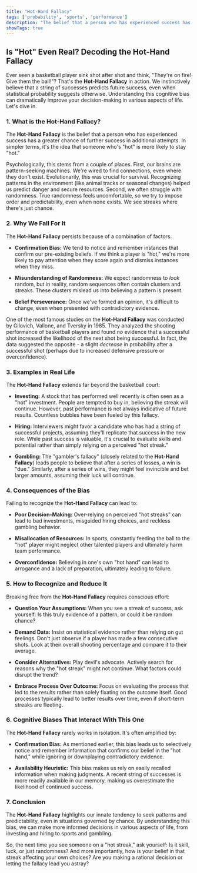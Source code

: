```yaml
---
title: "Hot-Hand Fallacy"
tags: ['probability', 'sports', 'performance']
description: "The belief that a person who has experienced success has a greater chance of further success in additional attempts."
showTags: true
---
```


## Is "Hot" Even Real? Decoding the Hot-Hand Fallacy

Ever seen a basketball player sink shot after shot and think, "They're on fire! Give them the ball!"? That's the **Hot-Hand Fallacy** in action. We instinctively believe that a string of successes predicts future success, even when statistical probability suggests otherwise. Understanding this cognitive bias can dramatically improve your decision-making in various aspects of life. Let's dive in.

### 1. What is the Hot-Hand Fallacy?

The **Hot-Hand Fallacy** is the belief that a person who has experienced success has a greater chance of further success in additional attempts. In simpler terms, it's the idea that someone who's "hot" is more likely to stay "hot."

Psychologically, this stems from a couple of places. First, our brains are pattern-seeking machines. We're wired to find connections, even where they don't exist. Evolutionarily, this was crucial for survival. Recognizing patterns in the environment (like animal tracks or seasonal changes) helped us predict danger and secure resources. Second, we often struggle with randomness. True randomness feels uncomfortable, so we try to impose order and predictability, even when none exists. We see streaks where there's just chance.

### 2. Why We Fall For It

The **Hot-Hand Fallacy** persists because of a combination of factors.

*   **Confirmation Bias:** We tend to notice and remember instances that confirm our pre-existing beliefs. If we think a player is "hot," we're more likely to pay attention when they score again and dismiss instances when they miss.

*   **Misunderstanding of Randomness:** We expect randomness to *look* random, but in reality, random sequences often contain clusters and streaks. These clusters mislead us into believing a pattern is present.

*   **Belief Perseverance:** Once we've formed an opinion, it's difficult to change, even when presented with contradictory evidence.

One of the most famous studies on the **Hot-Hand Fallacy** was conducted by Gilovich, Vallone, and Tversky in 1985. They analyzed the shooting performance of basketball players and found *no* evidence that a successful shot increased the likelihood of the next shot being successful. In fact, the data suggested the opposite - a slight *decrease* in probability after a successful shot (perhaps due to increased defensive pressure or overconfidence).

### 3. Examples in Real Life

The **Hot-Hand Fallacy** extends far beyond the basketball court:

*   **Investing:** A stock that has performed well recently is often seen as a "hot" investment. People are tempted to buy in, believing the streak will continue. However, past performance is not always indicative of future results. Countless bubbles have been fueled by this fallacy.

*   **Hiring:** Interviewers might favor a candidate who has had a string of successful projects, assuming they'll replicate that success in the new role. While past success is valuable, it's crucial to evaluate skills and potential rather than simply relying on a perceived "hot streak."

*   **Gambling:** The "gambler's fallacy" (closely related to the **Hot-Hand Fallacy**) leads people to believe that after a series of losses, a win is "due." Similarly, after a series of wins, they might feel invincible and bet larger amounts, assuming their luck will continue.

### 4. Consequences of the Bias

Failing to recognize the **Hot-Hand Fallacy** can lead to:

*   **Poor Decision-Making:** Over-relying on perceived "hot streaks" can lead to bad investments, misguided hiring choices, and reckless gambling behavior.

*   **Misallocation of Resources:** In sports, constantly feeding the ball to the "hot" player might neglect other talented players and ultimately harm team performance.

*   **Overconfidence:** Believing in one's own "hot hand" can lead to arrogance and a lack of preparation, ultimately leading to failure.

### 5. How to Recognize and Reduce It

Breaking free from the **Hot-Hand Fallacy** requires conscious effort:

*   **Question Your Assumptions:** When you see a streak of success, ask yourself: Is this truly evidence of a pattern, or could it be random chance?

*   **Demand Data:** Insist on statistical evidence rather than relying on gut feelings. Don't just observe if a player has made a few consecutive shots. Look at their overall shooting percentage and compare it to their average.

*   **Consider Alternatives:** Play devil's advocate. Actively search for reasons why the "hot streak" might not continue. What factors could disrupt the trend?

*   **Embrace Process Over Outcome:** Focus on evaluating the process that led to the results rather than solely fixating on the outcome itself. Good processes typically lead to better results over time, even if short-term streaks are fleeting.

### 6. Cognitive Biases That Interact With This One

The **Hot-Hand Fallacy** rarely works in isolation. It's often amplified by:

*   **Confirmation Bias:** As mentioned earlier, this bias leads us to selectively notice and remember information that confirms our belief in the "hot hand," while ignoring or downplaying contradictory evidence.

*   **Availability Heuristic:** This bias makes us rely on easily recalled information when making judgments. A recent string of successes is more readily available in our memory, making us overestimate the likelihood of continued success.

### 7. Conclusion

The **Hot-Hand Fallacy** highlights our innate tendency to seek patterns and predictability, even in situations governed by chance. By understanding this bias, we can make more informed decisions in various aspects of life, from investing and hiring to sports and gambling.

So, the next time you see someone on a "hot streak," ask yourself: Is it skill, luck, or just randomness? And more importantly, how is your belief in that streak affecting your own choices? Are you making a rational decision or letting the fallacy lead you astray?

